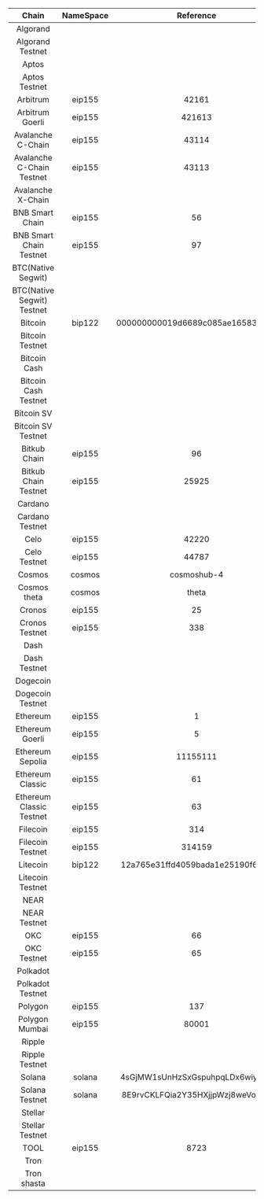 |           Chain            | NameSpace |            Reference             | Events |
| :------------------------: | :-------: | :------------------------------: | ------ |
|          Algorand          |           |                                  |        |
|      Algorand Testnet      |           |                                  |        |
|           Aptos            |           |                                  |        |
|       Aptos Testnet        |           |                                  |        |
|          Arbitrum          |  eip155   |              42161               |        |
|      Arbitrum Goerli       |  eip155   |              421613              |        |
|     Avalanche C-Chain      |  eip155   |              43114               |        |
| Avalanche C-Chain Testnet  |  eip155   |              43113               |        |
|     Avalanche X-Chain      |           |                                  |        |
|      BNB Smart Chain       |  eip155   |                56                |        |
|  BNB Smart Chain Testnet   |  eip155   |                97                |        |
|     BTC(Native Segwit)     |           |                                  |        |
| BTC(Native Segwit) Testnet |           |                                  |        |
|          Bitcoin           |  bip122   | 000000000019d6689c085ae165831e93 |        |
|      Bitcoin Testnet       |           |                                  |        |
|        Bitcoin Cash        |           |                                  |        |
|    Bitcoin Cash Testnet    |           |                                  |        |
|         Bitcoin SV         |           |                                  |        |
|     Bitcoin SV Testnet     |           |                                  |        |
|        Bitkub Chain        |  eip155   |                96                |        |
|    Bitkub Chain Testnet    |  eip155   |              25925               |        |
|          Cardano           |           |                                  |        |
|      Cardano Testnet       |           |                                  |        |
|            Celo            |  eip155   |              42220               |        |
|        Celo Testnet        |  eip155   |              44787               |        |
|           Cosmos           |  cosmos   |           cosmoshub-4            |        |
|        Cosmos theta        |  cosmos   |              theta               |        |
|           Cronos           |  eip155   |                25                |        |
|       Cronos Testnet       |  eip155   |               338                |        |
|            Dash            |           |                                  |        |
|        Dash Testnet        |           |                                  |        |
|          Dogecoin          |           |                                  |        |
|      Dogecoin Testnet      |           |                                  |        |
|          Ethereum          |  eip155   |                1                 |        |
|      Ethereum Goerli       |  eip155   |                5                 |        |
|      Ethereum Sepolia      |  eip155   |             11155111             |        |
|      Ethereum Classic      |  eip155   |                61                |        |
|  Ethereum Classic Testnet  |  eip155   |                63                |        |
|          Filecoin          |  eip155   |               314                |        |
|      Filecoin Testnet      |  eip155   |              314159              |        |
|          Litecoin          |  bip122   | 12a765e31ffd4059bada1e25190f6e98 |        |
|      Litecoin Testnet      |           |                                  |        |
|            NEAR            |           |                                  |        |
|        NEAR Testnet        |           |                                  |        |
|            OKC             |  eip155   |                66                |        |
|        OKC Testnet         |  eip155   |                65                |        |
|          Polkadot          |           |                                  |        |
|      Polkadot Testnet      |           |                                  |        |
|          Polygon           |  eip155   |               137                |        |
|       Polygon Mumbai       |  eip155   |              80001               |        |
|           Ripple           |           |                                  |        |
|       Ripple Testnet       |           |                                  |        |
|           Solana           |  solana   | 4sGjMW1sUnHzSxGspuhpqLDx6wiyjNtZ |        |
|       Solana Testnet       |  solana   | 8E9rvCKLFQia2Y35HXjjpWzj8weVo44K |        |
|          Stellar           |           |                                  |        |
|      Stellar Testnet       |           |                                  |        |
|            TOOL            |  eip155   |               8723               |        |
|            Tron            |           |                                  |        |
|        Tron shasta         |           |                                  |        |
